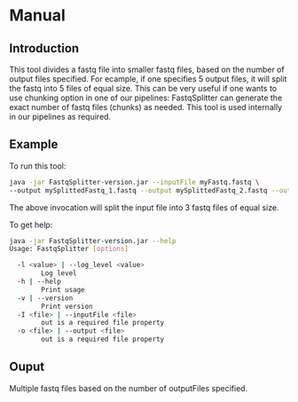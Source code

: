 # Manual

## Introduction
This tool divides a fastq file into smaller fastq files, based on the number of output files specified. For ecample,
if one specifies 5 output files, it will split the fastq into 5 files of equal size. This can be very useful if one
wants to use chunking option in one of our pipelines: FastqSplitter can generate the exact number of fastq files
(chunks) as needed. This tool is used internally in our pipelines as required.

## Example
To run this tool:
```bash
java -jar FastqSplitter-version.jar --inputFile myFastq.fastq \
--output mySplittedFastq_1.fastq --output mySplittedFastq_2.fastq --output mySplittedFastq_3.fastq
```
The above invocation will split the input file into 3 fastq files of equal size.


To get help:
```bash
java -jar FastqSplitter-version.jar --help
Usage: FastqSplitter [options]

  -l <value> | --log_level <value>
        Log level
  -h | --help
        Print usage
  -v | --version
        Print version
  -I <file> | --inputFile <file>
        out is a required file property
  -o <file> | --output <file>
        out is a required file property
```

## Ouput
Multiple fastq files based on the number of outputFiles specified.